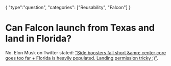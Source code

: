 {
    "type":"question",
    "categories": ["Reusability", "Falcon"]
}

# Can Falcon launch from Texas and land in Florida?

No. Elon Musk on Twitter stated: ["Side boosters fall short &amp;amp; center core goes too far + Florida is heavily populated. Landing permission tricky :)"](https://www.twitter.com/elonmusk/status/330395232564826112).
